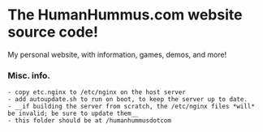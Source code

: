 # The HumanHummus.com website source code!

My personal website, with information, games, demos, and more!

### Misc. info.
    - copy etc.nginx to /etc/nginx on the host server
    - add autoupdate.sh to run on boot, to keep the server up to date.
    - __if building the server from scratch, the /etc/nginx files *will* be invalid; be sure to update them__
    - this folder should be at /humanhummusdotcom

